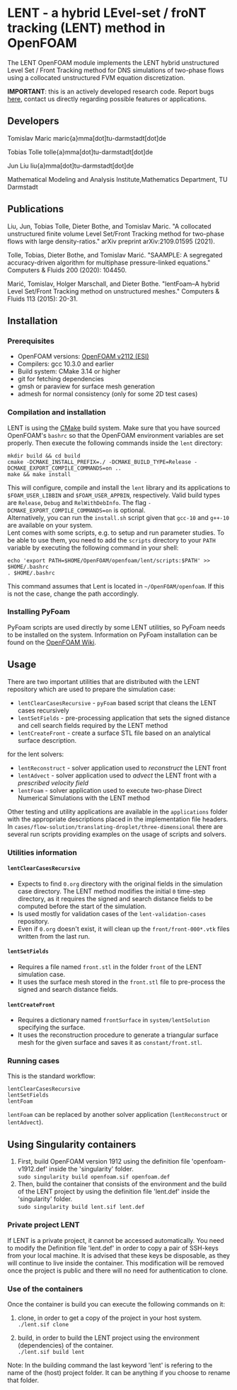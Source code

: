 # LENT - a hybrid LEvel-set / froNT tracking (LENT) method in OpenFOAM 

The LENT OpenFOAM module implements the LENT hybrid unstructured Level Set / Front Tracking method for DNS simulations of two-phase flows using a collocated unstructured FVM equation discretization.

**IMPORTANT**: this is an actively developed research code. Report bugs [here](mailto:contact-project+leia-methods-lent-32701353-issue-@incoming.gitlab.com), contact us directly regarding  possible features or applications. 

## Developers 

Tomislav Maric maric{a}mma[dot]tu-darmstadt[dot]de

Tobias Tolle tolle{a}mma[dot]tu-darmstadt[dot]de

Jun Liu liu{a}mma[dot]tu-darmstadt[dot]de

Mathematical Modeling and Analysis Institute,Mathematics Department, TU Darmstadt

## Publications

Liu, Jun, Tobias Tolle, Dieter Bothe, and Tomislav Maric. "A collocated unstructured finite volume Level Set/Front Tracking method for two-phase flows with large density-ratios." arXiv preprint arXiv:2109.01595 (2021). []()

Tolle, Tobias, Dieter Bothe, and Tomislav Marić. "SAAMPLE: A segregated accuracy-driven algorithm for multiphase pressure-linked equations." Computers & Fluids 200 (2020): 104450. []()

Marić, Tomislav, Holger Marschall, and Dieter Bothe. "lentFoam–A hybrid Level Set/Front Tracking method on unstructured meshes." Computers & Fluids 113 (2015): 20-31. []()

## Installation 

### Prerequisites

* OpenFOAM versions: [OpenFOAM v2112 (ESI)](https://develop.openfoam.com/Development/openfoam/-/blob/master/doc/Build.md)
* Compilers: gcc 10.3.0 and earlier
* Build system: CMake 3.14 or higher
* git for fetching dependencies
* gmsh or paraview for surface mesh generation
* admesh for normal consistency (only for some 2D test cases)

### Compilation and installation

LENT is using the [CMake](https://cmake.org) build system.
Make sure that you have sourced OpenFOAM's `bashrc` so that the OpenFOAM environment variables are set properly.
Then execute the following commands inside the `lent` directory:
    
    mkdir build && cd build
    cmake -DCMAKE_INSTALL_PREFIX=./ -DCMAKE_BUILD_TYPE=Release -DCMAKE_EXPORT_COMPILE_COMMANDS=on ..
    make && make install

This will configure, compile and install the `lent` library
and its applications to `$FOAM_USER_LIBBIN` and `$FOAM_USER_APPBIN`, respectively.
Valid build types are `Release`, `Debug` and `RelWithDebInfo`. The flag
`-DCMAKE_EXPORT_COMPILE_COMMANDS=on` is optional.  
Alternatively, you can run the `install.sh` script given that `gcc-10` and `g++-10` are available on your
system.  
Lent comes with some scripts, e.g. to setup and run parameter studies. To be able to use them, you need to add the
`scripts` directory to your `PATH` variable by executing the following command in your shell:

    echo 'export PATH=$HOME/OpenFOAM/openfoam/lent/scripts:$PATH' >> $HOME/.bashrc
    . $HOME/.bashrc

This command assumes that Lent is located in `~/OpenFOAM/openfoam`. If this is not the case, change the path accordingly.

### Installing PyFoam 

PyFoam scripts are used directly by some LENT utilities, so PyFoam needs to be installed on the system. Information on PyFoam installation can be found on the [OpenFOAM Wiki](http://openfoamwiki.net/index.php/Contrib/PyFoam). 

## Usage

There are two important utilities that are distributed with the LENT repository which are used to prepare the simulation case:  

* `lentClearCasesRecursive` - `pyFoam` based script that cleans the LENT cases recursively
* `lentSetFields` - pre-processing application that sets the signed distance and cell search fields required by the LENT method
* `lentCreateFront` - create a surface STL file based on an analytical surface description.

for the lent solvers:

* `lentReconstruct` - solver application used to *reconstruct* the LENT front 
* `lentAdvect` - solver application used to *advect* the LENT front with a *prescribed velocity field*
* `lentFoam` - solver application used to execute two-phase Direct Numerical Simulations with the LENT method

Other testing and utility applications are available in the `applications` folder with the appropriate descriptions placed in the implementation file headers.  
In `cases/flow-solution/translating-droplet/three-dimensional` there are several run scripts providing examples
on the usage of scripts and solvers.

### Utilities information 

#### `lentClearCasesRecursive` 

* Expects to find `0.org` directory with the original fields in the simulation case directory. The LENT method modifies the initial `0` time-step directory, as it requires the signed and search distance fields to be computed before the start of the simulation. 
* Is used mostly for validation cases of the `lent-validation-cases` repository. 
* Even if `0.org` doesn't exist, it will clean up the `front/front-000*.vtk` files written from the last run. 

#### `lentSetFields` 

* Requires a file named `front.stl` in the folder `front` of the LENT simulation case. 
* It uses the surface mesh stored in the `front.stl` file to pre-process the signed and search distance fields. 

#### `lentCreateFront`

* Requires a dictionary named `frontSurface` in `system/lentSolution` specifying the surface.
* It uses the reconstruction procedure to generate a triangular surface mesh for the given surface
    and saves it as `constant/front.stl`.


### Running cases

This is the standard workflow: 

    lentClearCasesRecursive
    lentSetFields
    lentFoam 

`lentFoam` can be replaced by another solver application (`lentReconstruct` or `lentAdvect`).

## Using Singularity containers
1. First, build OpenFOAM version 1912 using the definition file 'openfoam-v1912.def' inside the 'singularity' folder.\
    `sudo singularity build openfoam.sif openfoam.def`
2. Then, build the container that consists of the environment and the build of the LENT project by using the definition file 'lent.def' inside the 'singularity' folder.\
    `sudo singularity build lent.sif lent.def`

### Private project LENT
If LENT is a private project, it cannot be accessed automatically. You need to modify the Definition file 'lent.def' in order to copy a pair of SSH-keys from your local
machine. It is advised that these keys be disposable, as they will continue to live inside the container. This modification will be removed once the project is public
and there will no need for authentication to clone.

### Use of the containers
Once the container is build you can execute the following commands on it:
1. clone, in order to get a copy of the project in your host system.\
    `./lent.sif clone`

2. build, in order to build the LENT project using the environment (dependencies) of the container.\
   `./lent.sif build lent`

Note: In the building command the last keyword 'lent' is refering to the name of the (host) project folder. It can be anything if you choose to rename that folder.

